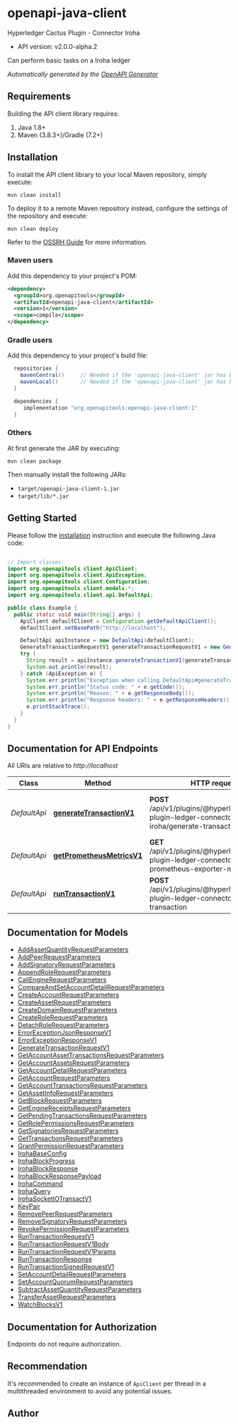 # openapi-java-client

Hyperledger Cactus Plugin - Connector Iroha
- API version: v2.0.0-alpha.2

Can perform basic tasks on a Iroha ledger


*Automatically generated by the [OpenAPI Generator](https://openapi-generator.tech)*


## Requirements

Building the API client library requires:
1. Java 1.8+
2. Maven (3.8.3+)/Gradle (7.2+)

## Installation

To install the API client library to your local Maven repository, simply execute:

```shell
mvn clean install
```

To deploy it to a remote Maven repository instead, configure the settings of the repository and execute:

```shell
mvn clean deploy
```

Refer to the [OSSRH Guide](http://central.sonatype.org/pages/ossrh-guide.html) for more information.

### Maven users

Add this dependency to your project's POM:

```xml
<dependency>
  <groupId>org.openapitools</groupId>
  <artifactId>openapi-java-client</artifactId>
  <version>1</version>
  <scope>compile</scope>
</dependency>
```

### Gradle users

Add this dependency to your project's build file:

```groovy
  repositories {
    mavenCentral()     // Needed if the 'openapi-java-client' jar has been published to maven central.
    mavenLocal()       // Needed if the 'openapi-java-client' jar has been published to the local maven repo.
  }

  dependencies {
     implementation "org.openapitools:openapi-java-client:1"
  }
```

### Others

At first generate the JAR by executing:

```shell
mvn clean package
```

Then manually install the following JARs:

* `target/openapi-java-client-1.jar`
* `target/lib/*.jar`

## Getting Started

Please follow the [installation](#installation) instruction and execute the following Java code:

```java

// Import classes:
import org.openapitools.client.ApiClient;
import org.openapitools.client.ApiException;
import org.openapitools.client.Configuration;
import org.openapitools.client.models.*;
import org.openapitools.client.api.DefaultApi;

public class Example {
  public static void main(String[] args) {
    ApiClient defaultClient = Configuration.getDefaultApiClient();
    defaultClient.setBasePath("http://localhost");

    DefaultApi apiInstance = new DefaultApi(defaultClient);
    GenerateTransactionRequestV1 generateTransactionRequestV1 = new GenerateTransactionRequestV1(); // GenerateTransactionRequestV1 | 
    try {
      String result = apiInstance.generateTransactionV1(generateTransactionRequestV1);
      System.out.println(result);
    } catch (ApiException e) {
      System.err.println("Exception when calling DefaultApi#generateTransactionV1");
      System.err.println("Status code: " + e.getCode());
      System.err.println("Reason: " + e.getResponseBody());
      System.err.println("Response headers: " + e.getResponseHeaders());
      e.printStackTrace();
    }
  }
}

```

## Documentation for API Endpoints

All URIs are relative to *http://localhost*

Class | Method | HTTP request | Description
------------ | ------------- | ------------- | -------------
*DefaultApi* | [**generateTransactionV1**](docs/DefaultApi.md#generateTransactionV1) | **POST** /api/v1/plugins/@hyperledger/cactus-plugin-ledger-connector-iroha/generate-transaction | Generate transaction that can be signed locally.
*DefaultApi* | [**getPrometheusMetricsV1**](docs/DefaultApi.md#getPrometheusMetricsV1) | **GET** /api/v1/plugins/@hyperledger/cactus-plugin-ledger-connector-iroha/get-prometheus-exporter-metrics | Get the Prometheus Metrics
*DefaultApi* | [**runTransactionV1**](docs/DefaultApi.md#runTransactionV1) | **POST** /api/v1/plugins/@hyperledger/cactus-plugin-ledger-connector-iroha/run-transaction | Executes a transaction on a Iroha ledger


## Documentation for Models

 - [AddAssetQuantityRequestParameters](docs/AddAssetQuantityRequestParameters.md)
 - [AddPeerRequestParameters](docs/AddPeerRequestParameters.md)
 - [AddSignatoryRequestParameters](docs/AddSignatoryRequestParameters.md)
 - [AppendRoleRequestParameters](docs/AppendRoleRequestParameters.md)
 - [CallEngineRequestParameters](docs/CallEngineRequestParameters.md)
 - [CompareAndSetAccountDetailRequestParameters](docs/CompareAndSetAccountDetailRequestParameters.md)
 - [CreateAccountRequestParameters](docs/CreateAccountRequestParameters.md)
 - [CreateAssetRequestParameters](docs/CreateAssetRequestParameters.md)
 - [CreateDomainRequestParameters](docs/CreateDomainRequestParameters.md)
 - [CreateRoleRequestParameters](docs/CreateRoleRequestParameters.md)
 - [DetachRoleRequestParameters](docs/DetachRoleRequestParameters.md)
 - [ErrorExceptionJsonResponseV1](docs/ErrorExceptionJsonResponseV1.md)
 - [ErrorExceptionResponseV1](docs/ErrorExceptionResponseV1.md)
 - [GenerateTransactionRequestV1](docs/GenerateTransactionRequestV1.md)
 - [GetAccountAssetTransactionsRequestParameters](docs/GetAccountAssetTransactionsRequestParameters.md)
 - [GetAccountAssetsRequestParameters](docs/GetAccountAssetsRequestParameters.md)
 - [GetAccountDetailRequestParameters](docs/GetAccountDetailRequestParameters.md)
 - [GetAccountRequestParameters](docs/GetAccountRequestParameters.md)
 - [GetAccountTransactionsRequestParameters](docs/GetAccountTransactionsRequestParameters.md)
 - [GetAssetInfoRequestParameters](docs/GetAssetInfoRequestParameters.md)
 - [GetBlockRequestParameters](docs/GetBlockRequestParameters.md)
 - [GetEngineReceiptsRequestParameters](docs/GetEngineReceiptsRequestParameters.md)
 - [GetPendingTransactionsRequestParameters](docs/GetPendingTransactionsRequestParameters.md)
 - [GetRolePermissionsRequestParameters](docs/GetRolePermissionsRequestParameters.md)
 - [GetSignatoriesRequestParameters](docs/GetSignatoriesRequestParameters.md)
 - [GetTransactionsRequestParameters](docs/GetTransactionsRequestParameters.md)
 - [GrantPermissionRequestParameters](docs/GrantPermissionRequestParameters.md)
 - [IrohaBaseConfig](docs/IrohaBaseConfig.md)
 - [IrohaBlockProgress](docs/IrohaBlockProgress.md)
 - [IrohaBlockResponse](docs/IrohaBlockResponse.md)
 - [IrohaBlockResponsePayload](docs/IrohaBlockResponsePayload.md)
 - [IrohaCommand](docs/IrohaCommand.md)
 - [IrohaQuery](docs/IrohaQuery.md)
 - [IrohaSocketIOTransactV1](docs/IrohaSocketIOTransactV1.md)
 - [KeyPair](docs/KeyPair.md)
 - [RemovePeerRequestParameters](docs/RemovePeerRequestParameters.md)
 - [RemoveSignatoryRequestParameters](docs/RemoveSignatoryRequestParameters.md)
 - [RevokePermissionRequestParameters](docs/RevokePermissionRequestParameters.md)
 - [RunTransactionRequestV1](docs/RunTransactionRequestV1.md)
 - [RunTransactionRequestV1Body](docs/RunTransactionRequestV1Body.md)
 - [RunTransactionRequestV1Params](docs/RunTransactionRequestV1Params.md)
 - [RunTransactionResponse](docs/RunTransactionResponse.md)
 - [RunTransactionSignedRequestV1](docs/RunTransactionSignedRequestV1.md)
 - [SetAccountDetailRequestParameters](docs/SetAccountDetailRequestParameters.md)
 - [SetAccountQuorumRequestParameters](docs/SetAccountQuorumRequestParameters.md)
 - [SubtractAssetQuantityRequestParameters](docs/SubtractAssetQuantityRequestParameters.md)
 - [TransferAssetRequestParameters](docs/TransferAssetRequestParameters.md)
 - [WatchBlocksV1](docs/WatchBlocksV1.md)


<a id="documentation-for-authorization"></a>
## Documentation for Authorization

Endpoints do not require authorization.


## Recommendation

It's recommended to create an instance of `ApiClient` per thread in a multithreaded environment to avoid any potential issues.

## Author



